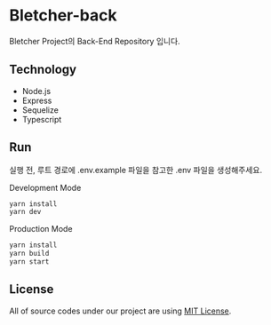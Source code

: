 # Bletcher-back

Bletcher Project의 Back-End Repository 입니다.

## Technology

- Node.js
- Express
- Sequelize
- Typescript

## Run

실행 전, 루트 경로에 .env.example 파일을 참고한 .env 파일을 생성해주세요.

Development Mode

```bash
yarn install
yarn dev
```

Production Mode

```bash
yarn install
yarn build
yarn start
```

## License

All of source codes under our project are using [MIT License](http://opensource.org/licenses/MIT).
